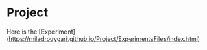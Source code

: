# Project
Here is the [Experiment] (https://miladrouygari.github.io/Project/ExperimentsFiles/index.html)



